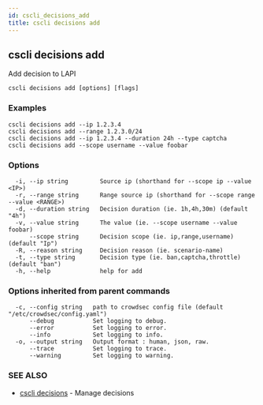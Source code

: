 ```yaml
---
id: cscli_decisions_add
title: cscli decisions add
---
```

## cscli decisions add

Add decision to LAPI

```
cscli decisions add [options] [flags]
```

### Examples

```
cscli decisions add --ip 1.2.3.4
cscli decisions add --range 1.2.3.0/24
cscli decisions add --ip 1.2.3.4 --duration 24h --type captcha
cscli decisions add --scope username --value foobar

```

### Options

```
  -i, --ip string         Source ip (shorthand for --scope ip --value <IP>)
  -r, --range string      Range source ip (shorthand for --scope range --value <RANGE>)
  -d, --duration string   Decision duration (ie. 1h,4h,30m) (default "4h")
  -v, --value string      The value (ie. --scope username --value foobar)
      --scope string      Decision scope (ie. ip,range,username) (default "Ip")
  -R, --reason string     Decision reason (ie. scenario-name)
  -t, --type string       Decision type (ie. ban,captcha,throttle) (default "ban")
  -h, --help              help for add
```

### Options inherited from parent commands

```
  -c, --config string   path to crowdsec config file (default "/etc/crowdsec/config.yaml")
      --debug           Set logging to debug.
      --error           Set logging to error.
      --info            Set logging to info.
  -o, --output string   Output format : human, json, raw.
      --trace           Set logging to trace.
      --warning         Set logging to warning.
```

### SEE ALSO

* [cscli decisions](/docs/cscli/cscli_decisions)	 - Manage decisions

